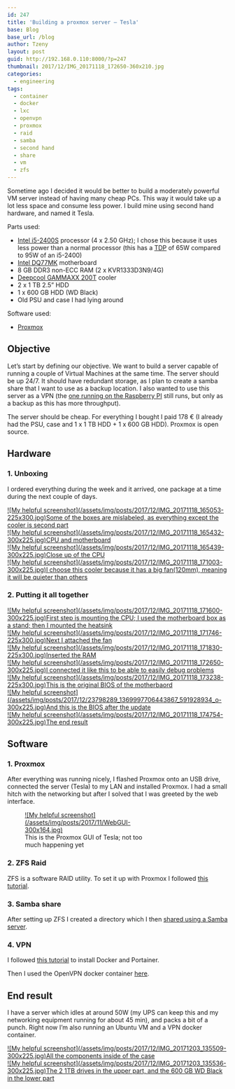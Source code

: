 ```yaml
---
id: 247
title: 'Building a proxmox server – Tesla'
base: Blog
base_url: /blog
author: Tzeny
layout: post
guid: http://192.168.0.110:8000/?p=247
thumbnail: 2017/12/IMG_20171118_172650-360x210.jpg
categories:
  - engineering
tags:
  - container
  - docker
  - lxc
  - openvpn
  - proxmox
  - raid
  - samba
  - second hand
  - share
  - vm
  - zfs
---
```

Sometime ago I decided it would be better to build a moderately powerful VM server instead of having many cheap PCs. This way it would take up a lot less space and consume less power. I build mine using second hand hardware, and named it Tesla.

Parts used:

  * [Intel i5-2400S](https://ark.intel.com/products/52208/Intel-Core-i5-2400S-Processor-6M-Cache-up-to-3_30-GHz) processor (4 x 2.50 GHz); I chose this because it uses less power than a normal processor (this has a [TDP](https://en.wikipedia.org/wiki/Thermal_design_power) of 65W compared to 95W of an i5-2400)
  * [Intel DQ77MK](https://ark.intel.com/products/59044/Intel-Desktop-Board-DQ77MK) motherboard
  * 8 GB DDR3 non-ECC RAM (2 x KVR1333D3N9/4G)
  * [Deepcool GAMMAXX 200T](http://deepcool.com/product/cpucooler/2015-09/7_4054.shtml) cooler
  * 2 x 1 TB 2.5” HDD
  * 1 x 600 GB HDD (WD Black)
  * Old PSU and case I had lying around

Software used:

  * [Proxmox](https://www.proxmox.com/en/)

## Objective

Let’s start by defining our objective. We want to build a server capable of running a couple of Virtual Machines at the same time. The server should be up 24/7. It should have redundant storage, as I plan to create a samba share that I want to use as a backup location. I also wanted to use this server as a VPN (the [one running on the Raspberry PI](https://tzeny.com/2017/08/03/making-your-own-vpn/) still runs, but only as a backup as this has more throughput).

The server should be cheap. For everything I bought I paid 178 € (I already had the PSU, case and 1 x 1 TB HDD + 1 x 600 GB HDD). Proxmox is open source.

## Hardware

### 1. Unboxing

I ordered everything during the week and it arrived, one package at a time during the next couple of days.

<div class="rl-gallery-container" id="rl-gallery-container-18" data-gallery_id="0"> <div class="rl-gallery rl-basicgrid-gallery " id="rl-gallery-18" data-gallery_no="18"> 

<div class="rl-gallery-item">
  <a href="https://tzeny.com/wp-content/uploads/2017/12/IMG_20171118_165053.jpg" title="Some of the boxes are mislabeled, as everything except the cooler is second part" data-rl_title="Some of the boxes are mislabeled, as everything except the cooler is second part" class="rl-gallery-link" data-rl_caption="" data-rel="lightbox-gallery-18">![My helpful screenshot](/assets/img/posts/2017/12/IMG_20171118_165053-225x300.jpg)<span class="rl-gallery-caption"><span class="rl-gallery-item-title">Some of the boxes are mislabeled, as everything except the cooler is second part</span></span></a>
</div>

<div class="rl-gallery-item">
  <a href="https://tzeny.com/wp-content/uploads/2017/12/IMG_20171118_165432.jpg" title="CPU and motherboard" data-rl_title="CPU and motherboard" class="rl-gallery-link" data-rl_caption="" data-rel="lightbox-gallery-18">![My helpful screenshot](/assets/img/posts/2017/12/IMG_20171118_165432-300x225.jpg)<span class="rl-gallery-caption"><span class="rl-gallery-item-title">CPU and motherboard</span></span></a>
</div>

<div class="rl-gallery-item">
  <a href="https://tzeny.com/wp-content/uploads/2017/12/IMG_20171118_165439.jpg" title="Close up of the CPU" data-rl_title="Close up of the CPU" class="rl-gallery-link" data-rl_caption="" data-rel="lightbox-gallery-18">![My helpful screenshot](/assets/img/posts/2017/12/IMG_20171118_165439-300x225.jpg)<span class="rl-gallery-caption"><span class="rl-gallery-item-title">Close up of the CPU</span></span></a>
</div>

<div class="rl-gallery-item">
  <a href="https://tzeny.com/wp-content/uploads/2017/12/IMG_20171118_171003.jpg" title="I choose this cooler because it has a big fan(120mm), meaning it will be quieter than others" data-rl_title="I choose this cooler because it has a big fan(120mm), meaning it will be quieter than others" class="rl-gallery-link" data-rl_caption="" data-rel="lightbox-gallery-18">![My helpful screenshot](/assets/img/posts/2017/12/IMG_20171118_171003-300x225.jpg)<span class="rl-gallery-caption"><span class="rl-gallery-item-title">I choose this cooler because it has a big fan(120mm), meaning it will be quieter than others</span></span></a>
</div></div> </div>

### 2. Putting it all together

<div class="rl-gallery-container" id="rl-gallery-container-19" data-gallery_id="0"> <div class="rl-gallery rl-basicgrid-gallery " id="rl-gallery-19" data-gallery_no="19"> 

<div class="rl-gallery-item">
  <a href="https://tzeny.com/wp-content/uploads/2017/12/IMG_20171118_171600.jpg" title="First step is mounting the CPU; I used the motherboard box as a stand; then I mounted the heatsink" data-rl_title="First step is mounting the CPU; I used the motherboard box as a stand; then I mounted the heatsink" class="rl-gallery-link" data-rl_caption="" data-rel="lightbox-gallery-19">![My helpful screenshot](/assets/img/posts/2017/12/IMG_20171118_171600-300x225.jpg)<span class="rl-gallery-caption"><span class="rl-gallery-item-title">First step is mounting the CPU; I used the motherboard box as a stand; then I mounted the heatsink</span></span></a>
</div>

<div class="rl-gallery-item">
  <a href="https://tzeny.com/wp-content/uploads/2017/12/IMG_20171118_171746.jpg" title="Next I attached the fan" data-rl_title="Next I attached the fan" class="rl-gallery-link" data-rl_caption="" data-rel="lightbox-gallery-19">![My helpful screenshot](/assets/img/posts/2017/12/IMG_20171118_171746-225x300.jpg)<span class="rl-gallery-caption"><span class="rl-gallery-item-title">Next I attached the fan</span></span></a>
</div>

<div class="rl-gallery-item">
  <a href="https://tzeny.com/wp-content/uploads/2017/12/IMG_20171118_171830.jpg" title="Inserted the RAM" data-rl_title="Inserted the RAM" class="rl-gallery-link" data-rl_caption="" data-rel="lightbox-gallery-19">![My helpful screenshot](/assets/img/posts/2017/12/IMG_20171118_171830-225x300.jpg)<span class="rl-gallery-caption"><span class="rl-gallery-item-title">Inserted the RAM</span></span></a>
</div>

<div class="rl-gallery-item">
  <a href="https://tzeny.com/wp-content/uploads/2017/12/IMG_20171118_172650.jpg" title="I connected it like this to be able to easily debug problems" data-rl_title="I connected it like this to be able to easily debug problems" class="rl-gallery-link" data-rl_caption="" data-rel="lightbox-gallery-19">![My helpful screenshot](/assets/img/posts/2017/12/IMG_20171118_172650-300x225.jpg)<span class="rl-gallery-caption"><span class="rl-gallery-item-title">I connected it like this to be able to easily debug problems</span></span></a>
</div>

<div class="rl-gallery-item">
  <a href="https://tzeny.com/wp-content/uploads/2017/12/IMG_20171118_173238.jpg" title="This is the original BIOS of the motherbaord" data-rl_title="This is the original BIOS of the motherbaord" class="rl-gallery-link" data-rl_caption="" data-rel="lightbox-gallery-19">![My helpful screenshot](/assets/img/posts/2017/12/IMG_20171118_173238-225x300.jpg)<span class="rl-gallery-caption"><span class="rl-gallery-item-title">This is the original BIOS of the motherbaord</span></span></a>
</div>

<div class="rl-gallery-item">
  <a href="https://tzeny.com/wp-content/uploads/2017/12/23798289_1369997706443867_591928934_o.jpg" title="And this is the BIOS after the update" data-rl_title="And this is the BIOS after the update" class="rl-gallery-link" data-rl_caption="" data-rel="lightbox-gallery-19">![My helpful screenshot](/assets/img/posts/2017/12/23798289_1369997706443867_591928934_o-300x225.jpg)<span class="rl-gallery-caption"><span class="rl-gallery-item-title">And this is the BIOS after the update</span></span></a>
</div>

<div class="rl-gallery-item">
  <a href="https://tzeny.com/wp-content/uploads/2017/12/IMG_20171118_174754.jpg" title="The end result" data-rl_title="The end result" class="rl-gallery-link" data-rl_caption="" data-rel="lightbox-gallery-19">![My helpful screenshot](/assets/img/posts/2017/12/IMG_20171118_174754-300x225.jpg)<span class="rl-gallery-caption"><span class="rl-gallery-item-title">The end result</span></span></a>
</div></div> </div>

## Software

### 1. Proxmox

After everything was running nicely, I flashed Proxmox onto an USB drive, connected the server (Tesla) to my LAN and installed Proxmox. I had a small hitch with the networking but after I solved that I was greeted by the web interface.

<figure id="attachment_244" aria-describedby="caption-attachment-244" style="width: 300px" class="wp-caption alignnone"><a href="https://tzeny.com/wp-content/uploads/2017/11/WebGUI.jpg" data-rel="lightbox-image-0" data-rl\_title="" data-rl\_caption="" title="">![My helpful screenshot](/assets/img/posts/2017/11/WebGUI-300x164.jpg)</a><figcaption id="caption-attachment-244" class="wp-caption-text">This is the Proxmox GUI of Tesla; not too much happening yet</figcaption></figure>

### 2. ZFS Raid

ZFS is a software RAID utility. To set it up with Proxmox I followed [this tutorial](https://forum.level1techs.com/t/how-to-create-a-nas-using-zfs-and-proxmox-with-pictures/117375).

### 3. Samba share

After setting up ZFS I created a directory which I then [shared using a Samba server](https://tzeny.com/2017/09/15/building-a-cheap-nas/).

### 4. VPN

I followed [this tutorial](https://www.servethehome.com/creating-the-ultimate-virtualization-and-container-setup-with-management-guis/) to install Docker and Portainer.

Then I used the OpenVPN docker container [here](https://github.com/kylemanna/docker-openvpn).

## End result

I have a server which idles at around 50W (my UPS can keep this and my networking equipment running for about 45 min), and packs a bit of a punch. Right now I’m also running an Ubuntu VM and a VPN docker container.

<div class="rl-gallery-container" id="rl-gallery-container-20" data-gallery_id="0"> <div class="rl-gallery rl-basicgrid-gallery " id="rl-gallery-20" data-gallery_no="20"> 

<div class="rl-gallery-item">
  <a href="https://tzeny.com/wp-content/uploads/2017/12/IMG_20171203_135509.jpg" title="All the components inside of the case" data-rl_title="All the components inside of the case" class="rl-gallery-link" data-rl_caption="" data-rel="lightbox-gallery-20">![My helpful screenshot](/assets/img/posts/2017/12/IMG_20171203_135509-300x225.jpg)<span class="rl-gallery-caption"><span class="rl-gallery-item-title">All the components inside of the case</span></span></a>
</div>

<div class="rl-gallery-item">
  <a href="https://tzeny.com/wp-content/uploads/2017/12/IMG_20171203_135536.jpg" title="The 2 1TB drives in the upper part, and the 600 GB WD Black in the lower part" data-rl_title="The 2 1TB drives in the upper part, and the 600 GB WD Black in the lower part" class="rl-gallery-link" data-rl_caption="" data-rel="lightbox-gallery-20">![My helpful screenshot](/assets/img/posts/2017/12/IMG_20171203_135536-300x225.jpg)<span class="rl-gallery-caption"><span class="rl-gallery-item-title">The 2 1TB drives in the upper part, and the 600 GB WD Black in the lower part</span></span></a>
</div></div> </div>
